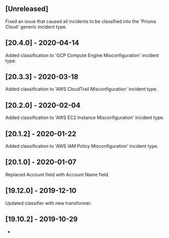 ## [Unreleased]
Fixed an issue that caused all incidents to be classified into the 'Prisma Cloud'
generic incident type.

## [20.4.0] - 2020-04-14
Added classification to 'GCP Compute Engine Misconfiguration' incident type.


## [20.3.3] - 2020-03-18
Added classification to 'AWS CloudTrail Misconfiguration' incident type.


## [20.2.0] - 2020-02-04
Added classification to 'AWS EC2 Instance Misconfiguration' incident type.


## [20.1.2] - 2020-01-22
Added classification to 'AWS IAM Policy Misconfiguration' incident type.

## [20.1.0] - 2020-01-07
Replaced Account field with Account Name field.

## [19.12.0] - 2019-12-10
Updated classifier with new transformer.

## [19.10.2] - 2019-10-29
-
